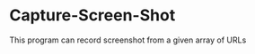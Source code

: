 Capture-Screen-Shot
===================

This program can record screenshot from a given array of URLs
